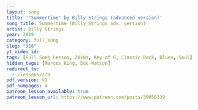```yaml
---
layout: song
title: '"Summertime" by Billy Strings (advanced version)'
song_title: Summertime (Billy Strings adv. version)
artist: Billy Strings
year: 2019
category: full_song
slug: "316"
yt_video_id: 
tags: [Full Song Lesson, 2010s, Key of G, Classic Rock, Blues, Soul]
hidden_tags: [Marcus King, Doc Watson]
redirect_to:
  - /lessons/279
pdf_version: v2
pdf_numpages: 4
patreon_lesson_available: true
patreon_lesson_url: https://www.patreon.com/posts/39956339
---
```


<!-- patreon_lesson_available: true
patreon_lesson_url: https://www.patreon.com/posts/32143542 -->
